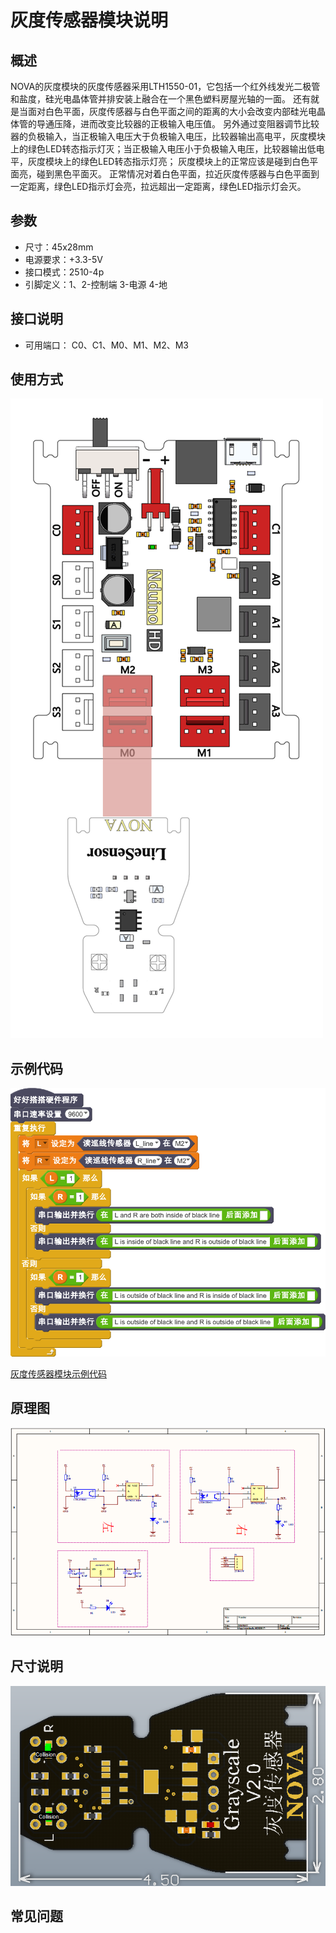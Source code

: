 # 灰度传感器模块说明

## 概述
NOVA的灰度模块的灰度传感器采用LTH1550-01，它包括一个红外线发光二极管和盐度，硅光电晶体管并排安装上融合在一个黑色塑料房屋光轴的一面。
还有就是当面对白色平面，灰度传感器与白色平面之间的距离的大小会改变内部硅光电晶体管的导通压降，进而改变比较器的正极输入电压值。 另外通过变阻器调节比较器的负极输入，当正极输入电压大于负极输入电压，比较器输出高电平，灰度模块上的绿色LED转态指示灯灭；当正极输入电压小于负极输入电压，比较器输出低电平，灰度模块上的绿色LED转态指示灯亮；
灰度模块上的正常应该是碰到白色平面亮，碰到黑色平面灭。
正常情况对着白色平面，拉近灰度传感器与白色平面到一定距离，绿色LED指示灯会亮，拉远超出一定距离，绿色LED指示灯会灭。

## 参数
- 尺寸：45x28mm
- 电源要求：+3.3-5V
- 接口模式：2510-4p
- 引脚定义：1、2-控制端 3-电源 4-地

## 接口说明
- 可用端口： C0、C1、M0、M1、M2、M3

## 使用方式
![](./images/37.png)

## 示例代码
![](./images/38.png)

[灰度传感器模块示例代码](http://www.haohaodada.com/show.php?id=949877)

## 原理图
![](./images/106.png)

## 尺寸说明
![](./images/105.png)

## 常见问题
